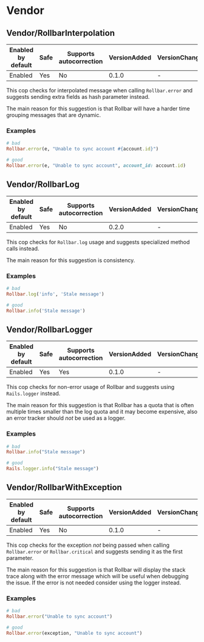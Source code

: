 # Vendor

## Vendor/RollbarInterpolation

Enabled by default | Safe | Supports autocorrection | VersionAdded | VersionChanged
--- | --- | --- | --- | ---
Enabled | Yes | No | 0.1.0 | -

This cop checks for interpolated message when calling `Rollbar.error`
and suggests sending extra fields as hash parameter instead.

The main reason for this suggestion is that Rollbar will have a harder
time grouping messages that are dynamic.

### Examples

```ruby
# bad
Rollbar.error(e, "Unable to sync account #{account.id}")

# good
Rollbar.error(e, "Unable to sync account", account_id: account.id)
```

## Vendor/RollbarLog

Enabled by default | Safe | Supports autocorrection | VersionAdded | VersionChanged
--- | --- | --- | --- | ---
Enabled | Yes | No | 0.2.0 | -

This cop checks for `Rollbar.log` usage and suggests specialized
method calls instead.

The main reason for this suggestion is consistency.

### Examples

```ruby
# bad
Rollbar.log('info', 'Stale message')

# good
Rollbar.info('Stale message')
```

## Vendor/RollbarLogger

Enabled by default | Safe | Supports autocorrection | VersionAdded | VersionChanged
--- | --- | --- | --- | ---
Enabled | Yes | Yes  | 0.1.0 | -

This cop checks for non-error usage of Rollbar and suggests using
`Rails.logger` instead.

The main reason for this suggestion is that Rollbar has a quota that is
often multiple times smaller than the log quota and it may become
expensive, also an error tracker should *not* be used as a logger.

### Examples

```ruby
# bad
Rollbar.info("Stale message")

# good
Rails.logger.info("Stale message")
```

## Vendor/RollbarWithException

Enabled by default | Safe | Supports autocorrection | VersionAdded | VersionChanged
--- | --- | --- | --- | ---
Enabled | Yes | No | 0.1.0 | -

This cop checks for the exception *not* being passed when calling
`Rollbar.error` or `Rollbar.critical` and suggests sending it as
the first parameter.

The main reason for this suggestion is that Rollbar will display the
stack trace along with the error message which will be useful
when debugging the issue. If the error is not needed consider using the
logger instead.

### Examples

```ruby
# bad
Rollbar.error("Unable to sync account")

# good
Rollbar.error(exception, "Unable to sync account")
```
